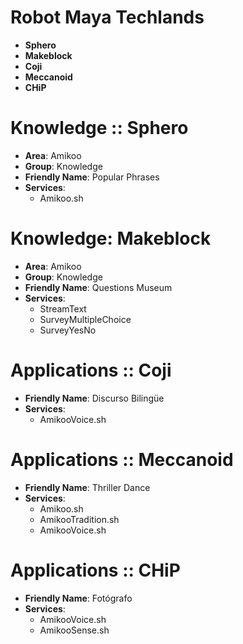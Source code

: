# Robot Maya Techlands

- __Sphero__
- __Makeblock__
- __Coji__
- __Meccanoid__
- __CHiP__

# Knowledge :: Sphero

- __Area__: Amikoo
- __Group__: Knowledge
- __Friendly Name__: Popular Phrases
- __Services__:
  - Amikoo.sh

# Knowledge: Makeblock

- __Area__: Amikoo
- __Group__: Knowledge
- __Friendly Name__: Questions Museum
- __Services__:
  - StreamText
  - SurveyMultipleChoice
  - SurveyYesNo

# Applications :: Coji

- __Friendly Name__: Discurso Bilingüe
- __Services__:
  - AmikooVoice.sh

# Applications :: Meccanoid

- __Friendly Name__: Thriller Dance
- __Services__:
  - Amikoo.sh
  - AmikooTradition.sh
  - AmikooVoice.sh

# Applications :: CHiP

- __Friendly Name__: Fotógrafo
- __Services__:
  - AmikooVoice.sh
  - AmikooSense.sh

